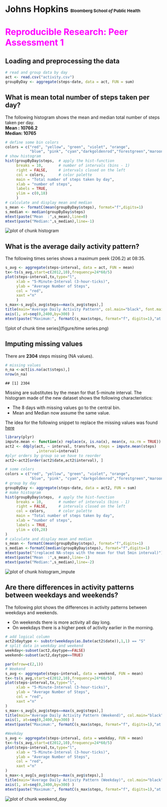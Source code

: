 Johns Hopkins <span style="font-size:10pt"> Bloomberg School <i>of</i> Public Health</span>
========================================================
# <span style="color:#ff00ff">Reproducible Research: Peer Assessment 1</span>
## Loading and preprocessing the data

```r
# read and group data by day
act <- read.csv("activity.csv")
groupByDay <- aggregate(steps~date, data = act, FUN = sum)
```
## What is mean total number of steps taken per day?
The following histogram shows the mean and median total number of steps taken per day.
<br><b>Mean : 10766.2
<br>Median: 10765</b>

```r
# define some bin colors 
colors = c("red", "yellow", "green", "violet", "orange", 
           "blue", "pink", "cyan","darkgoldenrod","forestgreen","maroon2")
# show histogram
hist(groupByDay$steps,  # apply the hist-function 
     breaks = 10,       # number of intervals (bins - 1)
     right = FALSE,     # intervals closed on the left
     col = colors,      # color palette
     main = "Total number of steps taken by day",   
     xlab = "number of steps",
     labels = TRUE,
     ylim = c(0,18)    
     )
# calculate and display mean and median
s_mean <- formatC(mean(groupByDay$steps), format="f",digits=1)
s_median <- median(groupByDay$steps)
mtext(paste("Mean  :",s_mean),line=0)
mtext(paste("Median:",s_median),line=-1)
```

![plot of chunk histogram](figure/histogram.png) 
## What is the average daily activity pattern?
The following times series shows a maximum peek (206.2) at 08:35.

```r
s_avg <- aggregate(steps~interval, data = act, FUN = mean)
tx<-ts(s_avg,start=c(2012,10),frequency=24*60/5)
plot(steps~interval,tx,type="l",
     xlab = "5-Minute-Interval (3-hour-ticks)",
     ylab = "Average Number of Steps",
     col = "red",
     xaxt ="n"
     )
s_max<-s_avg[s_avg$steps==max(s_avg$steps),]
title(main="Average Daily Activity Pattern", col.main="black", font.main=4,line=2)
axis(1, at=seq(0,2400,by=300) )
mtext(paste("Maximum:", formatC(s_max$steps, format="f", digits=1),"at Interval",s_max$interval),side=3)
```

![plot of chunk time series](figure/time series.png) 
## Imputing missing values
There are <b>2304</b> steps missing (NA values).

```r
# missing values
n_na <-act[is.na(act$steps),]
nrow(n_na)
```

```
## [1] 2304
```
Missing are substitutes by the mean for that 5-minute interval.
The histogram made of the new dataset shows the following characteristics:
<ul>
<li>The 8 days with missing values go to the central bin.</li>
<li>Mean and Median now assume the same value.</li>
</ul>

The idea for the following snippet to replace the missing values was found 
[here](http://stackoverflow.com/questions/9322773/how-to-replace-na-with-mean-by-subset-in-r-impute-with-plyr)

```r
library(plyr)
impute.mean <- function(x) replace(x, is.na(x), mean(x, na.rm = TRUE))
act2 <- ddply(act, ~ interval, transform, steps = impute.mean(steps)
              ,interval=interval)
#plyr orders by group so we have to reorder
act2<-act2[order(act2$date,act2$interval), ] 

# some colors
colors = c("red", "yellow", "green", "violet", "orange", 
           "blue", "pink", "cyan","darkgoldenrod","forestgreen","maroon2") 
# group by day
groupByDay <- aggregate(steps~date, data = act2, FUN = sum)
# make histogram
hist(groupByDay$steps,  # apply the hist-function 
     breaks = 10,       # number of intervals (bins - 1)
     right = FALSE,     # intervals closed on the left
     col = colors,      # color palette
     main = "Total number of steps taken by day",   
     xlab = "number of steps",
     labels = TRUE,
     ylim = c(0,28)    
)
# calculate and display mean and median
s_mean <- formatC(mean(groupByDay$steps), format="f",digits=1)
s_median <-formatC(median(groupByDay$steps), format="f",digits=1)
mtext(paste("(replaced NA-steps with the mean for that 5min interval)"),line=0)
mtext(paste("Mean  :",s_mean),line=-1)
mtext(paste("Median:",s_median),line=-2)
```

![plot of chunk histogram_impute](figure/histogram_impute.png) 
## Are there differences in activity patterns between weekdays and weekends?
The following plot shows the differences in activity patterns between weekdays and weekends.
<ul>
<li>On weekends there is more activity all day long.</li>
<li>On weekdays there is a higher peek of activity earlier in the morning.</li> 
</ul>

```r
# add logical column
act2$daytype <- substr(weekdays(as.Date(act2$date)),1,1) == "S"
# split data in weekday and weekend
weekday<-subset(act2,daytype==FALSE)
weekend<-subset(act2,daytype==TRUE)

par(mfrow=c(2,1)) 
# Weekend
s_avg <- aggregate(steps~interval, data = weekend, FUN = mean)
tx<-ts(s_avg,start=c(2012,10),frequency=24*60/5)
plot(steps~interval,tx,type="l",
     xlab = "5-Minute-Interval (3-hour-ticks)",
     ylab = "Average Number of Steps",
     col = "red",
     xaxt ="n"
)
s_max<-s_avg[s_avg$steps==max(s_avg$steps),]
title(main="Average Daily Activity Pattern (Weekend)", col.main="black", font.main=4,line=2)
axis(1, at=seq(0,2400,by=300) )
mtext(paste("Maximum:", formatC(s_max$steps, format="f", digits=1),"at Interval",s_max$interval),side=3)

#Weekday
s_avg <- aggregate(steps~interval, data = weekday, FUN = mean)
tx<-ts(s_avg,start=c(2012,10),frequency=24*60/5)
plot(steps~interval,tx,type="l",
     xlab = "5-Minute-Interval (3-hour-ticks)",
     ylab = "Average Number of Steps",
     col = "red",
     xaxt ="n"
)
s_max<-s_avg[s_avg$steps==max(s_avg$steps),]
title(main="Average Daily Activity Pattern (Weekday)", col.main="black", font.main=4,line=2)
axis(1, at=seq(0,2400,by=300) )
mtext(paste("Maximum:", formatC(s_max$steps, format="f", digits=1),"at Interval",s_max$interval),side=3)
```

![plot of chunk weekend_day](figure/weekend_day.png) 
